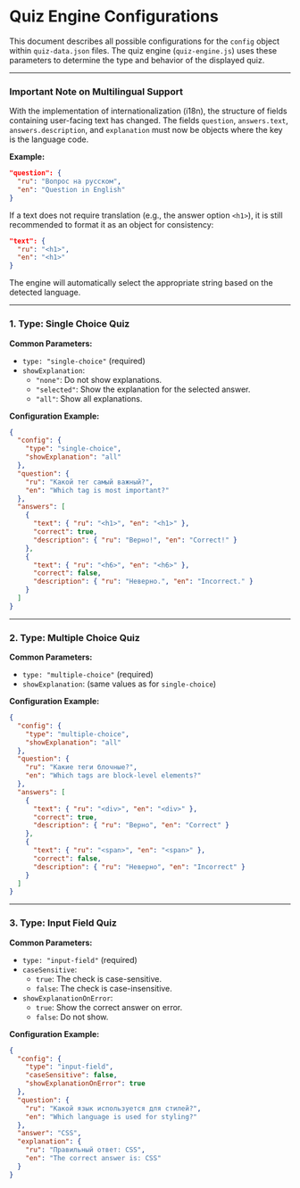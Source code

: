 # Quiz Engine Configurations

This document describes all possible configurations for the `config` object within `quiz-data.json` files. The quiz engine (`quiz-engine.js`) uses these parameters to determine the type and behavior of the displayed quiz.

---

### Important Note on Multilingual Support

With the implementation of internationalization (i18n), the structure of fields containing user-facing text has changed. The fields `question`, `answers.text`, `answers.description`, and `explanation` must now be objects where the key is the language code.

**Example:**
```json
"question": {
  "ru": "Вопрос на русском",
  "en": "Question in English"
}
```
If a text does not require translation (e.g., the answer option `<h1>`), it is still recommended to format it as an object for consistency:
```json
"text": {
  "ru": "<h1>",
  "en": "<h1>"
}
```
The engine will automatically select the appropriate string based on the detected language.

---

### 1. Type: Single Choice Quiz

**Common Parameters:**
-   `type: "single-choice"` (required)
-   `showExplanation`:
    -   `"none"`: Do not show explanations.
    -   `"selected"`: Show the explanation for the selected answer.
    -   `"all"`: Show all explanations.

**Configuration Example:**
```json
{
  "config": {
    "type": "single-choice",
    "showExplanation": "all"
  },
  "question": {
    "ru": "Какой тег самый важный?",
    "en": "Which tag is most important?"
  },
  "answers": [
    {
      "text": { "ru": "<h1>", "en": "<h1>" },
      "correct": true,
      "description": { "ru": "Верно!", "en": "Correct!" }
    },
    {
      "text": { "ru": "<h6>", "en": "<h6>" },
      "correct": false,
      "description": { "ru": "Неверно.", "en": "Incorrect." }
    }
  ]
}
```

---

### 2. Type: Multiple Choice Quiz

**Common Parameters:**
-   `type: "multiple-choice"` (required)
-   `showExplanation`: (same values as for `single-choice`)

**Configuration Example:**
```json
{
  "config": {
    "type": "multiple-choice",
    "showExplanation": "all"
  },
  "question": {
    "ru": "Какие теги блочные?",
    "en": "Which tags are block-level elements?"
  },
  "answers": [
    {
      "text": { "ru": "<div>", "en": "<div>" },
      "correct": true,
      "description": { "ru": "Верно", "en": "Correct" }
    },
    {
      "text": { "ru": "<span>", "en": "<span>" },
      "correct": false,
      "description": { "ru": "Неверно", "en": "Incorrect" }
    }
  ]
}
```

---

### 3. Type: Input Field Quiz

**Common Parameters:**
-   `type: "input-field"` (required)
-   `caseSensitive`:
    -   `true`: The check is case-sensitive.
    -   `false`: The check is case-insensitive.
-   `showExplanationOnError`:
    -   `true`: Show the correct answer on error.
    -   `false`: Do not show.

**Configuration Example:**
```json
{
  "config": {
    "type": "input-field",
    "caseSensitive": false,
    "showExplanationOnError": true
  },
  "question": {
    "ru": "Какой язык используется для стилей?",
    "en": "Which language is used for styling?"
  },
  "answer": "CSS",
  "explanation": {
    "ru": "Правильный ответ: CSS",
    "en": "The correct answer is: CSS"
  }
}
```
